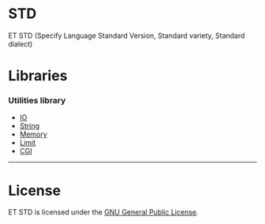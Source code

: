 # STD

ET STD (Specify Language Standard Version, Standard variety, Standard dialect)

# Libraries

### Utilities library

- [IO](io/)
- [String](string/)
- [Memory](memory/)
- [Limit](limit/)
- [CGI](cgi/)

------------

# License

ET STD is licensed under the [GNU General Public License](LICENSE).
